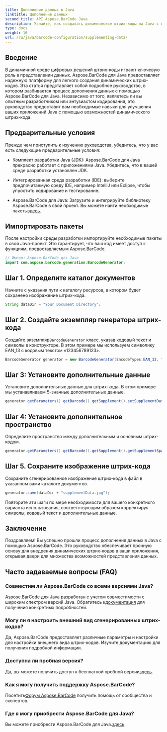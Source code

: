 ```yaml
---
title: Дополнение данных в Java
linktitle: Дополнение данных
second_title: API Aspose.BarCode Java
description: Узнайте, как создавать динамические штрих-коды на Java с помощью Aspose.BarCode. Пошаговое руководство по дополнению данных символикой EAN_13.
type: docs
weight: 16
url: /ru/java/barcode-configuration/supplementing-data/
---
```


## Введение

В динамичной среде цифровых решений штрих-коды играют ключевую роль в представлении данных. Aspose.BarCode для Java предоставляет надежную платформу для легкого создания динамических штрих-кодов. Эта статья представляет собой подробное руководство, в котором разбивается процесс дополнения данных с помощью Aspose.BarCode для Java. Независимо от того, являетесь ли вы опытным разработчиком или энтузиастом кодирования, это руководство предоставит вам необходимые навыки для улучшения ваших приложений Java с помощью возможностей динамического штрих-кода.

## Предварительные условия

Прежде чем приступить к изучению руководства, убедитесь, что у вас есть следующие предварительные условия:

- Комплект разработки Java (JDK): Aspose.BarCode для Java прекрасно работает с приложениями Java. Убедитесь, что в вашей среде разработки установлен JDK.

- Интегрированная среда разработки (IDE): выберите предпочитаемую среду IDE, например IntelliJ или Eclipse, чтобы упростить кодирование и тестирование.

- Aspose.BarCode для Java: Загрузите и интегрируйте библиотеку Aspose.BarCode в свой проект. Вы можете найти необходимые пакеты[здесь](https://releases.aspose.com/barcode/java/).

## Импортировать пакеты

После настройки среды разработки импортируйте необходимые пакеты в свой Java-проект. Это гарантирует, что ваш код имеет доступ к функциям, предоставляемым Aspose.BarCode.

```java
// Импорт Aspose.BarCode для Java
import com.aspose.barcode.generation.BarcodeGenerator;
```

## Шаг 1. Определите каталог документов

Начните с указания пути к каталогу ресурсов, в котором будет сохранено изображение штрих-кода.

```java
String dataDir = "Your Document Directory";
```

## Шаг 2. Создайте экземпляр генератора штрих-кода

 Создайте экземпляр`BarcodeGenerator` класс, указав кодовый текст и символы в конструкторе. В этом примере мы используем символику EAN_13 с кодовым текстом «123456789123».

```java
BarcodeGenerator generator = new BarcodeGenerator(EncodeTypes.EAN_13, "123456789123");
```

## Шаг 3: Установите дополнительные данные

Установите дополнительные данные для штрих-кода. В этом примере мы устанавливаем 5-значные дополнительные данные.

```java
generator.getParameters().getBarcode().getSupplement().setSupplementData("12345");
```

## Шаг 4: Установите дополнительное пространство

Определите пространство между дополнительным и основным штрих-кодом.

```java
generator.getParameters().getBarcode().getSupplement().getSupplementSpace().setPoint(2.0f);
```

## Шаг 5. Сохраните изображение штрих-кода

Сохраните сгенерированное изображение штрих-кода в файл в указанном вами каталоге документов.

```java
generator.save(dataDir + "supplementData.jpg");
```

Повторите эти шаги по мере необходимости для вашего конкретного варианта использования, соответствующим образом корректируя символы, кодовый текст и дополнительные данные.

## Заключение

Поздравляем! Вы успешно прошли процесс дополнения данных в Java с помощью Aspose.BarCode. Это руководство обеспечивает прочную основу для внедрения динамических штрих-кодов в ваши приложения, открывая двери для множества возможностей представления данных.

## Часто задаваемые вопросы (FAQ)

### Совместим ли Aspose.BarCode со всеми версиями Java?
 Aspose.BarCode для Java разработан с учетом совместимости с широким спектром версий Java. Обратитесь к[документация](https://reference.aspose.com/barcode/java/) для получения конкретных подробностей.

### Могу ли я настроить внешний вид сгенерированных штрих-кодов?
Да, Aspose.BarCode предоставляет различные параметры и настройки для настройки внешнего вида штрих-кодов. Изучите документацию для получения подробной информации.

### Доступна ли пробная версия?
Да, вы можете получить доступ к бесплатной пробной версии[здесь](https://releases.aspose.com/).

### Как я могу получить поддержку Aspose.BarCode?
 Посетить[Форум Aspose.BarCode](https://forum.aspose.com/c/barcode/13) получить помощь от сообщества и экспертов.

### Где я могу приобрести Aspose.BarCode для Java?
 Вы можете приобрести Aspose.BarCode для Java.[здесь](https://purchase.aspose.com/buy).



